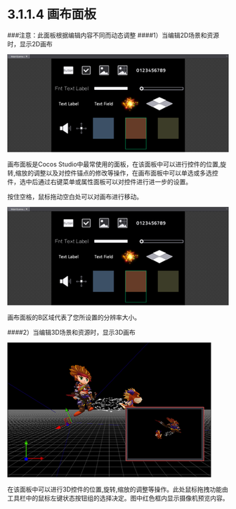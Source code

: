 # 3.1.1.4 画布面板

###注意：此面板根据编辑内容不同而动态调整
####1）当编辑2D场景和资源时，显示2D画布

![Image](res/image011.png)

画布面板是Cocos Studio中最常使用的面板，在该面板中可以进行控件的位置,旋转,缩放的调整以及对控件锚点的修改等操作，在画布面板中可以单选或多选控件，选中后通过右键菜单或属性面板可以对控件进行进一步的设置。

按住空格，鼠标拖动空白处可以对画布进行移动。

![Image](res/image011.png)

画布面板的B区域代表了您所设置的分辨率大小。

####2）当编辑3D场景和资源时，显示3D画布

![Image](res/image013.png)

在该面板中可以进行3D控件的位置,旋转,缩放的调整等操作。此处鼠标拖拽功能由工具栏中的鼠标左键状态按钮组的选择决定。图中红色框内显示摄像机预览内容。